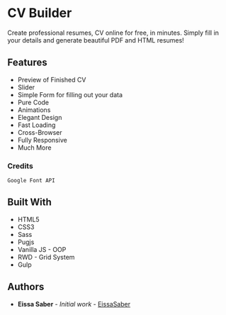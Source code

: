 # CV Builder

Create professional resumes, CV online for free, in minutes. Simply fill in your details and generate beautiful PDF and HTML resumes!

## Features
* Preview of Finished CV
* Slider
* Simple Form for filling out your data
* Pure Code
* Animations
* Elegant Design
* Fast Loading
* Cross-Browser
* Fully Responsive
* Much More

### Credits

```
Google Font API
```

## Built With

* HTML5
* CSS3
* Sass
* Pugjs
* Vanilla JS - OOP
* RWD - Grid System
* Gulp

## Authors

* **Eissa Saber** - *Initial work* - [EissaSaber](https://github.com/eissapk)
